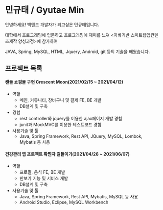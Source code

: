 # 민규태 / Gyutae Min

안녕하세요! 백엔드 개발자가 되고싶은 민규태입니다.

대학에서 프로그래밍에 입문하고 프로그래밍에 재미를 느껴 <자바기반 스마트웹앱컨텐츠제작 양성과정>에 참가하여

JAVA, Spring, MySQL, HTML, Jquery, Android, git 등의 기술을 배웠습니다.





## 프로젝트 목록

#### 캔들 쇼핑몰 구현 Crescent Moon(2021/02/15 ~ 2021/04/12)

- 역할
  - 메인, 커뮤니티, 장바구니 및 결제 FE, BE 개발
  - DB설계 및 구축
- 경험
  - rest controller와 jquery를 이용한 ajax페이지 개발 경험
  - junit과 MockMVC를 이용한 테스트코드 경험
- 사용기술 및 툴
  - Java, Spring Framework, Rest API, JQuery, MySQL, Lombok, Mybatis 등 사용

#### 건강관리 앱 프로젝트 확찐자 길들이기(2021/04/26 ~ 2021/06/07)

- 역할
  - 프로필, 음식 FE, BE 개발
  - 만보기 기능 및 서비스 개발
  - DB설계 및 구축
- 사용기술 및 툴
  - Java, Spring Framework, Rest API, Mybatis, MySQL 등 사용
  - Android Studio, Eclipse, MySQL Workbench

